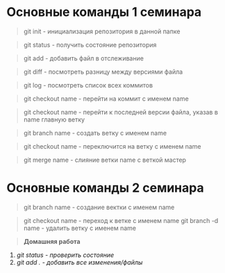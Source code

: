 # Основные команды 1 семинара

> git init - инициализация репозитория в данной папке

> git status - получить состояние репозитория

> git add - добавить файл в отслеживание

> git diff - посмотреть разницу между версиями файла

> git log - посмотреть список всех коммитов

> git checkout name - перейти на коммит с именем name

>git checkout name - перейти к последней версии файла, указав в name главную ветку

> git branch name - создать ветку с именем name

>git checkout name - переключится на ветку с именем name

> git merge name - слияние ветки name с веткой мастер


# Основные команды 2 семинара

> git branch name - создание вектки с именем name

> git checkout name - переход к ветке с именем name
> git branch -d name - удалить ветку с именем name

> **Домашняя работа**

1. *git status - проверить состояние*
1. *git add . - добавить все изменения/файлы*
